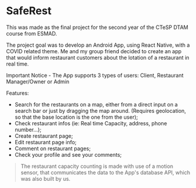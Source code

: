 # SafeRest
This was made as the final project for the second year of the CTeSP DTAM course from ESMAD.

The project goal was to develop an Android App, using React Native, with a COVID related theme. Me and my group friend decided to create an app that would inform restaurant customers about the lotation of a restaurant in real time.

Important Notice - The App supports 3 types of users: Client, Restaurant Manager/Owner or Admin

Features:

- Search for the restaurants on a map, either from a direct input on a search bar or just by dragging the map around. (Requires geolocation, so that the base location is the one from the user);
- Check restaurant infos (ie: Real time Capacity, address, phone number...);
- Create restaurant page;
- Edit restaurant page info;
- Comment on restaurant pages;
- Check your profile and see your comments;

> The restaurant capacity counting is made with use of a motion sensor, that communicates the data to the App's database API, which was also built by us.

